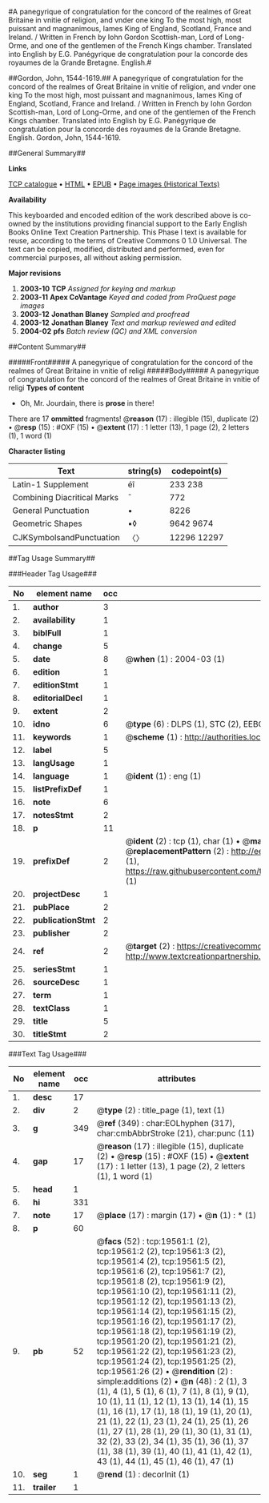 #A panegyrique of congratulation for the concord of the realmes of Great Britaine in vnitie of religion, and vnder one king To the most high, most puissant and magnanimous, Iames King of England, Scotland, France and Ireland. / Written in French by Iohn Gordon Scottish-man, Lord of Long-Orme, and one of the gentlemen of the French Kings chamber. Translated into English by E.G. Panégyrique de congratulation pour la concorde des royaumes de la Grande Bretagne. English.#

##Gordon, John, 1544-1619.##
A panegyrique of congratulation for the concord of the realmes of Great Britaine in vnitie of religion, and vnder one king To the most high, most puissant and magnanimous, Iames King of England, Scotland, France and Ireland. / Written in French by Iohn Gordon Scottish-man, Lord of Long-Orme, and one of the gentlemen of the French Kings chamber. Translated into English by E.G.
Panégyrique de congratulation pour la concorde des royaumes de la Grande Bretagne. English.
Gordon, John, 1544-1619.

##General Summary##

**Links**

[TCP catalogue](http://www.ota.ox.ac.uk/tcp/)  • 
[HTML](http://tei.it.ox.ac.uk/tcp/Texts-HTML/free/A01/A01923.html)  • 
[EPUB](http://tei.it.ox.ac.uk/tcp/Texts-EPUB/free/A01/A01923.epub) • 
[Page images (Historical Texts)](https://data.historicaltexts.jisc.ac.uk/view?pubId=eebo-99854153e&pageId=eebo-99854153e-19561-1)

**Availability**

This keyboarded and encoded edition of the
	       work described above is co-owned by the institutions
	       providing financial support to the Early English Books
	       Online Text Creation Partnership. This Phase I text is
	       available for reuse, according to the terms of Creative
	       Commons 0 1.0 Universal. The text can be copied,
	       modified, distributed and performed, even for
	       commercial purposes, all without asking permission.

**Major revisions**

1. __2003-10__ __TCP__ *Assigned for keying and markup*
1. __2003-11__ __Apex CoVantage__ *Keyed and coded from ProQuest page images*
1. __2003-12__ __Jonathan Blaney__ *Sampled and proofread*
1. __2003-12__ __Jonathan Blaney__ *Text and markup reviewed and edited*
1. __2004-02__ __pfs__ *Batch review (QC) and XML conversion*

##Content Summary##

#####Front#####
A panegyrique of congratulation for the concord of the realmes of Great Britaine in vnitie of religi
#####Body#####
A panegyrique of congratulation for the concord of the realmes of Great Britaine in vnitie of religi
**Types of content**

  * Oh, Mr. Jourdain, there is **prose** in there!

There are 17 **ommitted** fragments! 
 @__reason__ (17) : illegible (15), duplicate (2)  •  @__resp__ (15) : #OXF (15)  •  @__extent__ (17) : 1 letter (13), 1 page (2), 2 letters (1), 1 word (1)

**Character listing**


|Text|string(s)|codepoint(s)|
|---|---|---|
|Latin-1 Supplement|éî|233 238|
|Combining             Diacritical Marks|̄|772|
|General Punctuation|•|8226|
|Geometric Shapes|▪◊|9642 9674|
|CJKSymbolsandPunctuation|〈〉|12296 12297|

##Tag Usage Summary##

###Header Tag Usage###

|No|element name|occ|attributes|
|---|---|---|---|
|1.|__author__|3||
|2.|__availability__|1||
|3.|__biblFull__|1||
|4.|__change__|5||
|5.|__date__|8| @__when__ (1) : 2004-03 (1)|
|6.|__edition__|1||
|7.|__editionStmt__|1||
|8.|__editorialDecl__|1||
|9.|__extent__|2||
|10.|__idno__|6| @__type__ (6) : DLPS (1), STC (2), EEBO-CITATION (1), PROQUEST (1), VID (1)|
|11.|__keywords__|1| @__scheme__ (1) : http://authorities.loc.gov/ (1)|
|12.|__label__|5||
|13.|__langUsage__|1||
|14.|__language__|1| @__ident__ (1) : eng (1)|
|15.|__listPrefixDef__|1||
|16.|__note__|6||
|17.|__notesStmt__|2||
|18.|__p__|11||
|19.|__prefixDef__|2| @__ident__ (2) : tcp (1), char (1)  •  @__matchPattern__ (2) : ([0-9\-]+):([0-9IVX]+) (1), (.+) (1)  •  @__replacementPattern__ (2) : http://eebo.chadwyck.com/downloadtiff?vid=$1&page=$2 (1), https://raw.githubusercontent.com/textcreationpartnership/Texts/master/tcpchars.xml#$1 (1)|
|20.|__projectDesc__|1||
|21.|__pubPlace__|2||
|22.|__publicationStmt__|2||
|23.|__publisher__|2||
|24.|__ref__|2| @__target__ (2) : https://creativecommons.org/publicdomain/zero/1.0/ (1), http://www.textcreationpartnership.org/docs/. (1)|
|25.|__seriesStmt__|1||
|26.|__sourceDesc__|1||
|27.|__term__|1||
|28.|__textClass__|1||
|29.|__title__|5||
|30.|__titleStmt__|2||


###Text Tag Usage###

|No|element name|occ|attributes|
|---|---|---|---|
|1.|__desc__|17||
|2.|__div__|2| @__type__ (2) : title_page (1), text (1)|
|3.|__g__|349| @__ref__ (349) : char:EOLhyphen (317), char:cmbAbbrStroke (21), char:punc (11)|
|4.|__gap__|17| @__reason__ (17) : illegible (15), duplicate (2)  •  @__resp__ (15) : #OXF (15)  •  @__extent__ (17) : 1 letter (13), 1 page (2), 2 letters (1), 1 word (1)|
|5.|__head__|1||
|6.|__hi__|331||
|7.|__note__|17| @__place__ (17) : margin (17)  •  @__n__ (1) : * (1)|
|8.|__p__|60||
|9.|__pb__|52| @__facs__ (52) : tcp:19561:1 (2), tcp:19561:2 (2), tcp:19561:3 (2), tcp:19561:4 (2), tcp:19561:5 (2), tcp:19561:6 (2), tcp:19561:7 (2), tcp:19561:8 (2), tcp:19561:9 (2), tcp:19561:10 (2), tcp:19561:11 (2), tcp:19561:12 (2), tcp:19561:13 (2), tcp:19561:14 (2), tcp:19561:15 (2), tcp:19561:16 (2), tcp:19561:17 (2), tcp:19561:18 (2), tcp:19561:19 (2), tcp:19561:20 (2), tcp:19561:21 (2), tcp:19561:22 (2), tcp:19561:23 (2), tcp:19561:24 (2), tcp:19561:25 (2), tcp:19561:26 (2)  •  @__rendition__ (2) : simple:additions (2)  •  @__n__ (48) : 2 (1), 3 (1), 4 (1), 5 (1), 6 (1), 7 (1), 8 (1), 9 (1), 10 (1), 11 (1), 12 (1), 13 (1), 14 (1), 15 (1), 16 (1), 17 (1), 18 (1), 19 (1), 20 (1), 21 (1), 22 (1), 23 (1), 24 (1), 25 (1), 26 (1), 27 (1), 28 (1), 29 (1), 30 (1), 31 (1), 32 (2), 33 (2), 34 (1), 35 (1), 36 (1), 37 (1), 38 (1), 39 (1), 40 (1), 41 (1), 42 (1), 43 (1), 44 (1), 45 (1), 46 (1), 47 (1)|
|10.|__seg__|1| @__rend__ (1) : decorInit (1)|
|11.|__trailer__|1||
